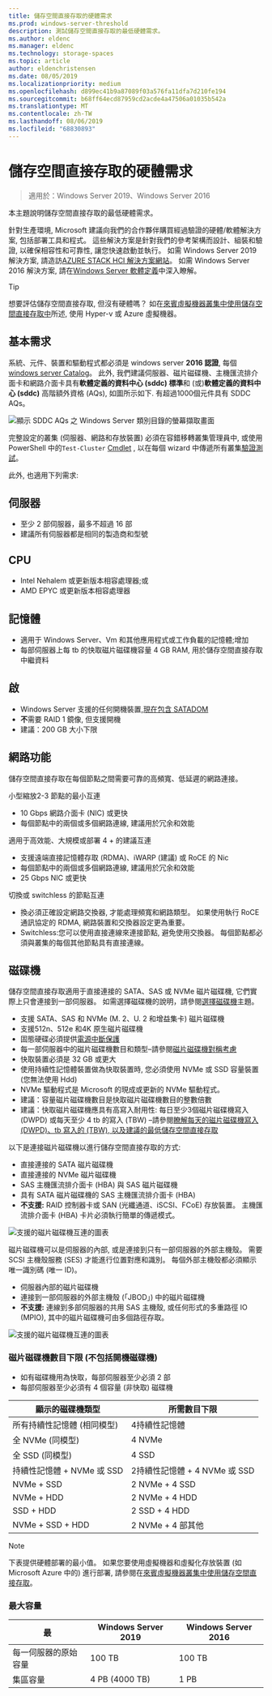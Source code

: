 ```yaml
---
title: 儲存空間直接存取的硬體需求
ms.prod: windows-server-threshold
description: 測試儲存空間直接存取的最低硬體需求。
ms.author: eldenc
ms.manager: eldenc
ms.technology: storage-spaces
ms.topic: article
author: eldenchristensen
ms.date: 08/05/2019
ms.localizationpriority: medium
ms.openlocfilehash: d899ec41b9a87089f03a576fa11dfa7d210fe194
ms.sourcegitcommit: b68ff64ecd87959cd2acde4a47506a01035b542a
ms.translationtype: MT
ms.contentlocale: zh-TW
ms.lasthandoff: 08/06/2019
ms.locfileid: "68830893"
---
```

# <a name="storage-spaces-direct-hardware-requirements"></a>儲存空間直接存取的硬體需求

> 適用於：Windows Server 2019、Windows Server 2016

本主題說明儲存空間直接存取的最低硬體需求。

針對生產環境, Microsoft 建議向我們的合作夥伴購買經過驗證的硬體/軟體解決方案, 包括部署工具和程式。 這些解決方案是針對我們的參考架構而設計、組裝和驗證, 以確保相容性和可靠性, 讓您快速啟動並執行。 如需 Windows Server 2019 解決方案, 請造訪[AZURE STACK HCI 解決方案網站](https://azure.microsoft.com/overview/azure-stack/hci)。 如需 Windows Server 2016 解決方案, 請在[Windows Server 軟體定義](https://microsoft.com/wssd)中深入瞭解。

   > [!TIP]
   > 想要評估儲存空間直接存取, 但沒有硬體嗎？ 如在[來賓虛擬機器叢集中使用儲存空間直接存取中](storage-spaces-direct-in-vm.md)所述, 使用 Hyper-v 或 Azure 虛擬機器。

## <a name="base-requirements"></a>基本需求

系統、元件、裝置和驅動程式都必須是 windows server **2016 認證**, 每個[windows server Catalog](https://www.windowsservercatalog.com)。 此外, 我們建議伺服器、磁片磁碟機、主機匯流排介面卡和網路介面卡具有**軟體定義的資料中心 (sddc) 標準**和 (或)**軟體定義的資料中心 (sddc)** 高階額外資格 (AQs), 如圖所示如下. 有超過1000個元件具有 SDDC AQs。

![顯示 SDDC AQs 之 Windows Server 類別目錄的螢幕擷取畫面](media/hardware-requirements/sddc-aqs.png)

完整設定的叢集 (伺服器、網路和存放裝置) 必須在容錯移轉叢集管理員中, 或使用 PowerShell 中的`Test-Cluster` [Cmdlet](https://docs.microsoft.com/powershell/module/failoverclusters/test-cluster?view=win10-ps) , 以在每個 wizard 中傳遞所有叢集[驗證測試](https://technet.microsoft.com/library/cc732035(v=ws.10).aspx)。

此外, 也適用下列需求:

## <a name="servers"></a>伺服器

- 至少 2 部伺服器，最多不超過 16 部
- 建議所有伺服器都是相同的製造商和型號

## <a name="cpu"></a>CPU

- Intel Nehalem 或更新版本相容處理器;或
- AMD EPYC 或更新版本相容處理器

## <a name="memory"></a>記憶體

- 適用于 Windows Server、Vm 和其他應用程式或工作負載的記憶體;增加
- 每部伺服器上每 tb 的快取磁片磁碟機容量 4 GB RAM, 用於儲存空間直接存取中繼資料

## <a name="boot"></a>啟

- Windows Server 支援的任何開機裝置,[現在包含 SATADOM](https://cloudblogs.microsoft.com/windowsserver/2017/08/30/announcing-support-for-satadom-boot-drives-in-windows-server-2016/)
- **不**需要 RAID 1 鏡像, 但支援開機
- 建議：200 GB 大小下限

## <a name="networking"></a>網路功能

儲存空間直接存取在每個節點之間需要可靠的高頻寬、低延遲的網路連接。  

小型縮放2-3 節點的最小互連
- 10 Gbps 網路介面卡 (NIC) 或更快
- 每個節點中的兩個或多個網路連線, 建議用於冗余和效能

適用于高效能、大規模或部署 4 + 的建議互連 
- 支援遠端直接記憶體存取 (RDMA)、iWARP (建議) 或 RoCE 的 Nic
- 每個節點中的兩個或多個網路連線, 建議用於冗余和效能
- 25 Gbps NIC 或更快

切換或 switchless 的節點互連
- 換必須正確設定網路交換器, 才能處理頻寬和網路類型。  如果使用執行 RoCE 通訊協定的 RDMA, 網路裝置和交換器設定更為重要。 
- Switchless:您可以使用直接連線來連接節點, 避免使用交換器。  每個節點都必須與叢集的每個其他節點具有直接連線。


## <a name="drives"></a>磁碟機

儲存空間直接存取適用于直接連接的 SATA、SAS 或 NVMe 磁片磁碟機, 它們實際上只會連接到一部伺服器。 如需選擇磁碟機的說明，請參閱[選擇磁碟機](choosing-drives.md)主題。

- 支援 SATA、SAS 和 NVMe (M. 2、U. 2 和增益集卡) 磁片磁碟機
- 支援512n、512e 和4K 原生磁片磁碟機
- 固態硬碟必須提供[電源中斷保護](https://blogs.technet.microsoft.com/filecab/2016/11/18/dont-do-it-consumer-ssd/)
- 每一部伺服器中的磁片磁碟機數目和類型–請參閱[磁片磁碟機對稱考慮](drive-symmetry-considerations.md)
- 快取裝置必須是 32 GB 或更大
- 使用持續性記憶體裝置做為快取裝置時, 您必須使用 NVMe 或 SSD 容量裝置 (您無法使用 Hdd)
- NVMe 驅動程式是 Microsoft 的現成或更新的 NVMe 驅動程式。
- 建議：容量磁片磁碟機數目是快取磁片磁碟機數目的整數倍數
- 建議：快取磁片磁碟機應具有高寫入耐用性: 每日至少3個磁片磁碟機寫入 (DWPD) 或每天至少 4 tb 的寫入 (TBW) –請參閱[瞭解每天的磁片磁碟機寫入 (DWPD)、tb 寫入的 (TBW), 以及建議的最低儲存空間直接存取](https://blogs.technet.microsoft.com/filecab/2017/08/11/understanding-dwpd-tbw/)

以下是連接磁片磁碟機以進行儲存空間直接存取的方式:

- 直接連接的 SATA 磁片磁碟機
- 直接連接的 NVMe 磁片磁碟機
- SAS 主機匯流排介面卡 (HBA) 與 SAS 磁片磁碟機
- 具有 SATA 磁片磁碟機的 SAS 主機匯流排介面卡 (HBA)
- **不支援:** RAID 控制器卡或 SAN (光纖通道、iSCSI、FCoE) 存放裝置。 主機匯流排介面卡 (HBA) 卡片必須執行簡單的傳遞模式。

![支援的磁片磁碟機互連的圖表](media/hardware-requirements/drive-interconnect-support-1.png)

磁片磁碟機可以是伺服器的內部, 或是連接到只有一部伺服器的外部主機殼。 需要 SCSI 主機殼服務 (SES) 才能進行位置對應和識別。 每個外部主機殼都必須顯示唯一識別碼 (唯一 ID)。

- 伺服器內部的磁片磁碟機
- 連接到一部伺服器的外部主機殼 (「JBOD」) 中的磁片磁碟機
- **不支援:** 連線到多部伺服器的共用 SAS 主機殼, 或任何形式的多重路徑 IO (MPIO), 其中的磁片磁碟機可由多個路徑存取。

![支援的磁片磁碟機互連的圖表](media/hardware-requirements/drive-interconnect-support-2.png)

### <a name="minimum-number-of-drives-excludes-boot-drive"></a>磁片磁碟機數目下限 (不包括開機磁碟機)

- 如有磁碟機用為快取，每部伺服器至少必須 2 部
- 每部伺服器至少必須有 4 個容量 (非快取) 磁碟機

| 顯示的磁碟機類型   | 所需數目下限 |
|-----------------------|-------------------------|
| 所有持續性記憶體 (相同模型) | 4持續性記憶體 |
| 全 NVMe (同模型) | 4 NVMe                  |
| 全 SSD (同模型)  | 4 SSD                   |
| 持續性記憶體 + NVMe 或 SSD | 2持續性記憶體 + 4 NVMe 或 SSD |
| NVMe + SSD            | 2 NVMe + 4 SSD          |
| NVMe + HDD            | 2 NVMe + 4 HDD          |
| SSD + HDD             | 2 SSD + 4 HDD           |
| NVMe + SSD + HDD      | 2 NVMe + 4 部其他       |

   >[!NOTE]
   > 下表提供硬體部署的最小值。 如果您要使用虛擬機器和虛擬化存放裝置 (如 Microsoft Azure 中的) 進行部署, 請參閱在[來賓虛擬機器叢集中使用儲存空間直接存取](storage-spaces-direct-in-vm.md)。

### <a name="maximum-capacity"></a>最大容量

| 最                | Windows Server 2019  | Windows Server 2016  |
| ---                     | ---------            | ---------            |
| 每一伺服器的原始容量 | 100 TB               | 100 TB               |
| 集區容量           | 4 PB (4000 TB)      | 1 PB                 |
